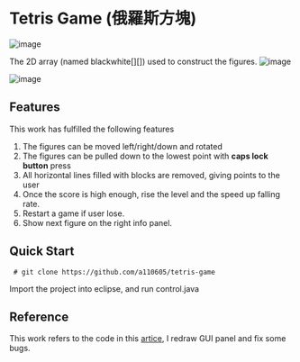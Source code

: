 # Tetris Game (俄羅斯方塊)

![image](https://github.com/a110605/tetris-game/blob/master/pictures/1.png)

The 2D array (named blackwhite[][]) used to construct the figures. 
![image](https://github.com/a110605/tetris-game/blob/master/pictures/2.png)

![image](https://github.com/a110605/tetris-game/blob/master/pictures/3.png)

## Features
This work has fulfilled the following features

1. The figures can be moved left/right/down and rotated
2. The figures can be pulled down to the lowest point with **caps lock button** press
3. All horizontal lines filled with blocks are removed, giving points to the user
4. Once the score is high enough, rise the level and the speed up falling rate. 
5. Restart a game if user lose.
6. Show next figure on the right info panel.

## Quick Start
```
 # git clone https://github.com/a110605/tetris-game
```
 Import the project into eclipse, and run control.java 
 
## Reference 
This work refers to the code in this [artice](https://bordiani.wordpress.com/2014/10/20/tetris-in-java-part-i-overview), I redraw GUI panel and fix some bugs.
